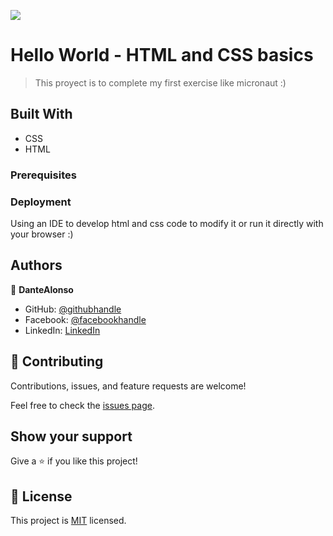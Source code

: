 ![](https://img.shields.io/badge/Microverse-blueviolet)

# Hello World - HTML and CSS basics

> This proyect is to complete my first exercise like micronaut :)

## Built With

- CSS
- HTML

### Prerequisites

### Deployment

Using an IDE to develop html and css code to modify it or run it directly with your browser :)


## Authors

👤 **DanteAlonso**

- GitHub: [@githubhandle](https://github.com/DanteAlonsoHT)
- Facebook: [@facebookhandle](https://www.facebook.com/dantealo/)
- LinkedIn: [LinkedIn](https://www.linkedin.com/in/dante-hernandez99/)


## 🤝 Contributing

Contributions, issues, and feature requests are welcome!

Feel free to check the [issues page](issues/).

## Show your support

Give a ⭐️ if you like this project!

## 📝 License

This project is [MIT](lic.url) licensed.
